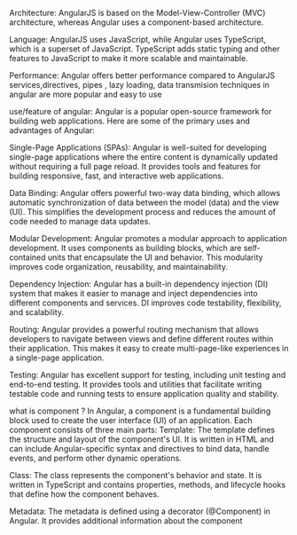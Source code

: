 Architecture: AngularJS is based on the Model-View-Controller (MVC) architecture, whereas Angular uses a component-based architecture.

Language: AngularJS uses JavaScript, while Angular uses TypeScript, which is a superset of JavaScript. TypeScript adds static typing and other features to JavaScript to make it more scalable and maintainable.

Performance: Angular offers better performance compared to AngularJS
services,directives, pipes , lazy loading, data transmision techniques in angular are more popular and easy to use

use/feature of angular:
Angular is a popular open-source framework for building web applications. Here are some of the primary uses and advantages of Angular:

Single-Page Applications (SPAs): Angular is well-suited for developing single-page applications where the entire content is dynamically updated without requiring a full page reload. It provides tools and features for building responsive, fast, and interactive web applications.

Data Binding: Angular offers powerful two-way data binding, which allows automatic synchronization of data between the model (data) and the view (UI). This simplifies the development process and reduces the amount of code needed to manage data updates.

Modular Development: Angular promotes a modular approach to application development. It uses components as building blocks, which are self-contained units that encapsulate the UI and behavior. This modularity improves code organization, reusability, and maintainability.

Dependency Injection: Angular has a built-in dependency injection (DI) system that makes it easier to manage and inject dependencies into different components and services. DI improves code testability, flexibility, and scalability.

Routing: Angular provides a powerful routing mechanism that allows developers to navigate between views and define different routes within their application. This makes it easy to create multi-page-like experiences in a single-page application.

Testing: Angular has excellent support for testing, including unit testing and end-to-end testing. It provides tools and utilities that facilitate writing testable code and running tests to ensure application quality and stability.

what is component ?
In Angular, a component is a fundamental building block used to create the user interface (UI) of an application. 
Each component consists of three main parts:
Template: The template defines the structure and layout of the component's UI. It is written in HTML and can include Angular-specific syntax and directives to bind data, handle events, and perform other dynamic operations.

Class: The class represents the component's behavior and state. It is written in TypeScript and contains properties, methods, and lifecycle hooks that define how the component behaves. 

Metadata: The metadata is defined using a decorator (@Component) in Angular. It provides additional information about the component